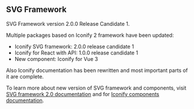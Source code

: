 ## SVG Framework

SVG Framework version 2.0.0 Release Candidate 1.

Multiple packages based on Iconify 2 framework have been updated:
-   Iconify SVG framework: 2.0.0 release candidate 1
-   Iconify for React with API: 1.0.0 release candidate 1
-   New component: Iconify for Vue 3

Also Iconify documentation has been rewritten and most important parts of it are complete.

To learn more about new version of SVG framework and components, visit [SVG framework 2.0 documentation](/docs/icon-components/svg-framework/) and for [Iconify components documentation](/docs/icon-components/components/).
